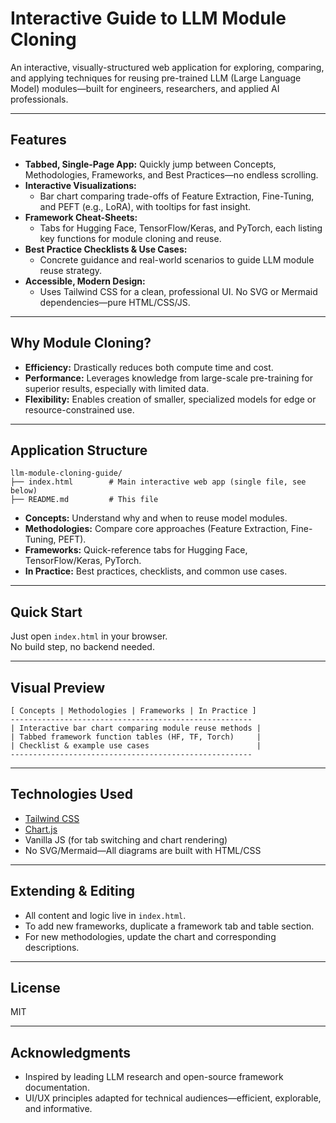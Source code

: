 # Interactive Guide to LLM Module Cloning

An interactive, visually-structured web application for exploring, comparing, and applying techniques for reusing pre-trained LLM (Large Language Model) modules—built for engineers, researchers, and applied AI professionals.

---

## Features

- **Tabbed, Single-Page App:** Quickly jump between Concepts, Methodologies, Frameworks, and Best Practices—no endless scrolling.
- **Interactive Visualizations:** 
  - Bar chart comparing trade-offs of Feature Extraction, Fine-Tuning, and PEFT (e.g., LoRA), with tooltips for fast insight.
- **Framework Cheat-Sheets:** 
  - Tabs for Hugging Face, TensorFlow/Keras, and PyTorch, each listing key functions for module cloning and reuse.
- **Best Practice Checklists & Use Cases:** 
  - Concrete guidance and real-world scenarios to guide LLM module reuse strategy.
- **Accessible, Modern Design:** 
  - Uses Tailwind CSS for a clean, professional UI. No SVG or Mermaid dependencies—pure HTML/CSS/JS.

---

## Why Module Cloning?

- **Efficiency:** Drastically reduces both compute time and cost.
- **Performance:** Leverages knowledge from large-scale pre-training for superior results, especially with limited data.
- **Flexibility:** Enables creation of smaller, specialized models for edge or resource-constrained use.

---

## Application Structure

```
llm-module-cloning-guide/
├── index.html        # Main interactive web app (single file, see below)
├── README.md         # This file
```

- **Concepts:** Understand why and when to reuse model modules.
- **Methodologies:** Compare core approaches (Feature Extraction, Fine-Tuning, PEFT).
- **Frameworks:** Quick-reference tabs for Hugging Face, TensorFlow/Keras, PyTorch.
- **In Practice:** Best practices, checklists, and common use cases.

---

## Quick Start

Just open `index.html` in your browser.  
No build step, no backend needed.

---

## Visual Preview

```
[ Concepts | Methodologies | Frameworks | In Practice ]
------------------------------------------------------
| Interactive bar chart comparing module reuse methods |
| Tabbed framework function tables (HF, TF, Torch)     |
| Checklist & example use cases                        |
------------------------------------------------------
```

---

## Technologies Used

- [Tailwind CSS](https://tailwindcss.com/)
- [Chart.js](https://www.chartjs.org/)
- Vanilla JS (for tab switching and chart rendering)
- No SVG/Mermaid—All diagrams are built with HTML/CSS

---

## Extending & Editing

- All content and logic live in `index.html`.
- To add new frameworks, duplicate a framework tab and table section.
- For new methodologies, update the chart and corresponding descriptions.

---

## License

MIT

---

## Acknowledgments

- Inspired by leading LLM research and open-source framework documentation.
- UI/UX principles adapted for technical audiences—efficient, explorable, and informative.
